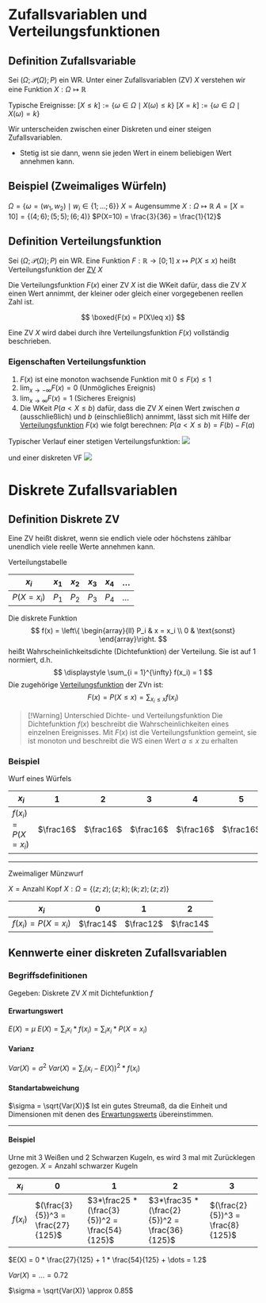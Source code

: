 # Zufallsvariablen und Verteilungsfunktionen
## Definition Zufallsvariable
Sei $(\Omega; \mathcal P(\Omega); P)$ ein WR.
Unter einer Zufallsvariablen (ZV) $X$ verstehen wir eine Funktion $X : \Omega \mapsto \mathbb{R}$ 

Typische Ereignisse:
$\left[X \leq k \right] := \left\{ \omega \in \Omega \mid X(\omega) \leq k \right\}$
$\left[X = k \right] := \left\{ \omega \in \Omega \mid X(\omega) = k \right\}$

Wir unterscheiden zwischen einer Diskreten und einer steigen Zufallsvariablen. 
- Stetig ist sie dann, wenn sie jeden Wert in einem beliebigen Wert annehmen kann.
## Beispiel (Zweimaliges Würfeln)
$\Omega = \left\{ \omega = \left( w_1, w_2 \right) \mid  w_i \in \left\{ 1; \dots ; 6 \right\} \right\}$ 
$X = \text{Augensumme}$
$X: \Omega \mapsto \mathbb{R}$
$A = [X=10] = \left\{(4;6); (5;5); (6;4) \right\}$
$P(X=10) = \frac{3}{36} = \frac{1}{12}$

## Definition Verteilungsfunktion
Sei $(\Omega; \mathcal P(\Omega); P)$ ein WR.
Eine Funktion
$F: \mathbb{R} \rightarrow [0;1]$
$x \mapsto P(X \leq x)$
heißt Verteilungsfunktion der [ZV](#Definition%20Zufallsvariable) $X$

Die Verteilungsfunktion $F(x)$ einer ZV $X$ ist die WKeit dafür, dass die ZV $X$ einen Wert annimmt, der kleiner oder gleich einer vorgegebenen reellen Zahl ist.

$$
\boxed{F(x) = P(X\leq x)}
$$

Eine ZV $X$ wird dabei durch ihre Verteilungsfunktion $F(x)$ vollständig beschrieben. 

### Eigenschaften Verteilungsfunktion
1. $F(x)$ ist eine monoton wachsende Funktion mit $0 \leq F(x) \leq 1$
2. $\lim_{x \to -\infty} F(x) = 0$ (Unmögliches Ereignis)  
3. $\lim_{x \to \infty} F(x) = 1$ (Sicheres Ereignis)  
4. Die WKeit $P(a < X \leq b)$ dafür, dass die ZV $X$ einen Wert zwischen $a$ (ausschließlich) und $b$ (einschließlich) annimmt, lässt sich mit Hilfe der [Verteilungsfunktion](#Definition%20Verteilungsfunktion) $F(x)$ wie folgt berechnen:
   $P(a < X \leq b) = F(b) - F(a)$

Typischer Verlauf einer stetigen Verteilungsfunktion:
![](stetigeVF.png)

und einer diskreten VF
![](diskreteVF.png)
# Diskrete Zufallsvariablen
## Definition Diskrete ZV
Eine ZV heißt diskret, wenn sie endlich viele oder höchstens zählbar unendlich viele reelle Werte annehmen kann.

Verteilungstabelle

| $x_i$      | $x_1$ | $x_2$ | $x_3$ | $x_4$ | $\dots$ |
| ---------- | ----- | ----- | ----- | ----- | ------- |
| $P(X=x_i)$ | $P_1$ | $P_2$ | $P_3$ | $P_4$ | $\dots$ |
Die diskrete Funktion
$$
f(x) = \left\{ \begin{array}{ll} P_i & x = x_i \\ 0 & \text{sonst} \end{array}\right.
$$
heißt Wahrscheinlichkeitsdichte (Dichtefunktion) der Verteilung. Sie ist auf $1$ normiert, d.h. 
$$
\displaystyle \sum_{i = 1}^{\infty} f(x_i) = 1
$$
Die zugehörige [Verteilungsfunktion](#Definition%20Verteilungsfunktion) der ZVn ist:
$$
F(x) = P(X \leq x) = \sum_{x_i \leq x}f(x_i)
$$

> [!Warning] Unterschied Dichte- und Verteilungsfunktion
> Die Dichtefunktion $f(x)$ beschreibt die Wahrscheinlichkeiten eines einzelnen Ereignisses.
> Mit $F(x)$ ist die Verteilungsfunktion gemeint, sie ist monoton und beschreibt die WS einen Wert $a \leq x$ zu erhalten
> 

### Beispiel
Wurf eines Würfels

| $x_i$               | $1$       | $2$       | $3$       | $4$       | $5$       | $6$       |
| ------------------- | --------- | --------- | --------- | --------- | --------- | --------- |
| $f(x_i) = P(X=x_i)$ | $\frac16$ | $\frac16$ | $\frac16$ | $\frac16$ | $\frac16$ | $\frac16$ |

---
Zweimaliger Münzwurf

$X = \text{Anzahl Kopf}$
$X : \Omega = \left\{ (z;z); (z;k); (k;z); (z;z) \right\}$

| $x_i$               | $0$       | $1$       | $2$       |
| ------------------- | --------- | --------- | --------- |
| $f(x_i) = P(X=x_i)$ | $\frac14$ | $\frac12$ | $\frac14$ |

## Kennwerte einer diskreten Zufallsvariablen
### Begriffsdefinitionen
Gegeben: Diskrete ZV $X$ mit Dichtefunktion $f$ 

#### Erwartungswert
$\displaystyle  E(X) = \mu$
$\displaystyle  E(X) = \sum_{i} x_i * f(x_i) = \sum_{i} x_i * P(X=x_i)$

#### Varianz
$\displaystyle  Var(X) = \sigma^2$
$\displaystyle Var(X) = \sum_{i}(x_i - E(X))^2*f(x_i)$ 

#### Standartabweichung
$\sigma = \sqrt{Var(X)}$ 
Ist ein gutes Streumaß, da die Einheit und Dimensionen mit denen des [Erwartungswerts](#Erwartungswert) übereinstimmen.

---
#### Beispiel
Urne mit 3 Weißen und 2 Schwarzen Kugeln, es wird 3 mal mit Zurücklegen gezogen.
$X = \text{Anzahl schwarzer Kugeln}$


| $x_i$    | $0$                                | $1$                                            | $2$                                            | $3$                               |
| -------- | ---------------------------------- | ---------------------------------------------- | ---------------------------------------------- | --------------------------------- |
| $f(x_i)$ | $(\frac{3}{5})^3 = \frac{27}{125}$ | $3*\frac25 * (\frac{3}{5})^2 = \frac{54}{125}$ | $3*\frac35 * (\frac{2}{5})^2 = \frac{36}{125}$ | $(\frac{2}{5})^3 = \frac{8}{125}$ |

$E(X) = 0 * \frac{27}{125} + 1 * \frac{54}{125} + \dots = 1.2$

$Var(X) = \dots = 0.72$

$\sigma = \sqrt{Var(X)} \approx 0.85$
	